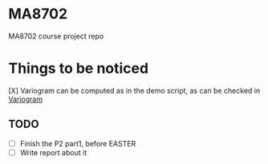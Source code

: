 # MA8702
MA8702 course project repo

# Things to be noticed
[X] Variogram can be computed as in the demo script, as can be checked in [Variogram](https://pypi.org/project/scikit-gstat/)

## TODO
- [ ] Finish the P2 part1, before EASTER
- [ ] Write report about it